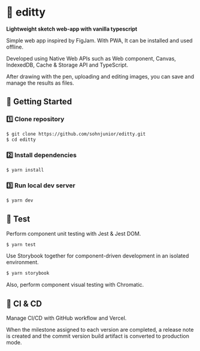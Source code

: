 # 🎨 editty

**Lightweight sketch web-app with vanilla typescript**

Simple web app inspired by FigJam.
With PWA, It can be installed and used offline.

Developed using Native Web APIs such as Web component, Canvas, IndexedDB, Cache & Storage API and TypeScript.

After drawing with the pen, uploading and editing images, you can save and manage the results as files.

## 🏃 Getting Started

### 1️⃣ Clone repository

```bash
$ git clone https://github.com/sohnjunior/editty.git
$ cd editty
```

### 2️⃣ Install dependencies

```bash
$ yarn install
```

### 3️⃣ Run local dev server

```bash
$ yarn dev
```

## 🧪 Test

Perform component unit testing with Jest & Jest DOM.

```bash
$ yarn test
```

Use Storybook together for component-driven development in an isolated environment.

```bash
$ yarn storybook
```

Also, perform component visual testing with Chromatic.

## 🔀 CI & CD

Manage CI/CD with GitHub workflow and Vercel.

When the milestone assigned to each version are completed, a release note is created and the commit version build artifact is converted to production mode.

